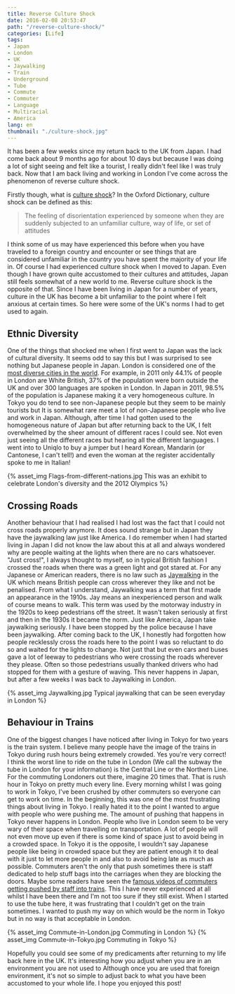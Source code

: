 ```yaml
---
title: Reverse Culture Shock
date: 2016-02-08 20:53:47
path: "/reverse-culture-shock/"
categories: [Life]
tags:
- Japan
- London
- UK
- Jaywalking
- Train
- Underground
- Tube
- Commute
- Commuter
- Language
- Multiracial
- America
lang: en
thumbnail: "./culture-shock.jpg"
---
```


It has been a few weeks since my return back to the UK from Japan. I had come back about 9 months ago for about 10 days but because I was doing a lot of sight seeing and felt like a tourist, I really didn't feel like I was truly back. Now that I am back living and working in London I've come across the phenomenon of reverse culture shock.

<!-- more -->

Firstly though, what is [culture shock](http://www.oxforddictionaries.com/definition/english/culture-shock)? In the Oxford Dictionary, culture shock can be defined as this:

> The feeling of disorientation experienced by someone when they are suddenly subjected to an unfamiliar culture, way of life, or set of attitudes

I think some of us may have experienced this before when you have traveled to a foreign country and encounter or see things that are considered unfamiliar in the country you have spent the majority of your life in. Of course I had experienced culture shock when I moved to Japan. Even though I have grown quite accustomed to their cultures and attitudes, Japan still feels somewhat of a new world to me. Reverse culture shock is the opposite of that. Since I have been living in Japan for a number of years, culture in the UK  has become a bit unfamiliar to the point where I felt anxious at certain times. So here were some of the UK's norms I had to get used to again.


## Ethnic Diversity

One of the things that shocked me when I first went to Japan was the lack of cultural diversity. It seems odd to say this but I was surprised to see nothing but Japanese people in Japan. London is considered one of the [most diverse cities in the world](http://www.theguardian.com/uk/2005/jan/21/britishidentity1). For example, in 2011 only 44.1% of people in London are White British, 37% of the population were born outside the UK and over 300 languages are spoken in London. In Japan in 2011, 98.5% of the population is Japanese making it a very homogeneous culture. In Tokyo you do tend to see non-Japanese people but they seem to be mainly tourists but It is somewhat rare meet a lot of non-Japanese people who live and work in Japan. Although, after time I had gotten used to the homogeneous nature of Japan but after returning back to the UK, I felt overwhelmed by the sheer amount of different races I could see. Not even just seeing all the different races but hearing all the different languages. I went into to Uniqlo to buy a jumper but I heard Korean, Mandarin (or Cantonese, I can't tell!) and even the woman at the register accidentally spoke to me in Italian!

{% asset_img Flags-from-different-nations.jpg This was an exhibit to celebrate London's diversity and the 2012 Olympics %}


## Crossing Roads

Another behaviour that I had realised I had lost was the fact that I could not cross roads properly anymore. It does sound strange but in Japan they have the jaywalking law just like America. I do remember when I had started living in Japan I did not know the law about this at all and always wondered why are people waiting at the lights when there are no cars whatsoever. "Just cross!", I always thought to myself, so in typical British fashion I crossed the roads when there was a green light and got stared at. For any Japanese or American readers, there is no law such as [Jaywalking](http://www.bbc.co.uk/news/magazine-26073797) in the UK which means British people can cross wherever they like and not be penalised. From what I understand, Jaywalking was a term that first made an appearance in the 1910s. Jay means an inexperienced person and walk of course means to walk. This term was used by the motorway industry in the 1920s to keep pedestrians off the street. It wasn't taken seriously at first and then in the 1930s it became the norm. Just like America, Japan take jaywalking seriously. I have been stopped by the police because I have been jaywalking. After coming back to the UK, I honestly had forgotten how people recklessly cross the roads here to the point I was so reluctant to do so and waited for the lights to change. Not just that but even cars and buses gave a lot of leeway to pedestrians who were crossing the roads wherever they please.  Often so those pedestrians usually thanked drivers who had stopped for them with a gesture of waving. This never happens in Japan, but after a few weeks I was back to Jaywalking in London.

{% asset_img Jaywalking.jpg Typical jaywalking that can be seen everyday in London %}

## Behaviour in Trains

One of the biggest changes I have noticed after living in Tokyo for two years is the train system. I believe many people have the image of the trains in Tokyo during rush hours being extremely crowded. Yes you're very correct! I think the worst line to ride on the tube in London (We call the subway the tube in London for your information) is the Central Line or the Northern Line. For the commuting Londoners out there, imagine 20 times that. That is rush hour in Tokyo on pretty much every line. Every morning whilst I was going to work in Tokyo, I've been crushed by other commuters so everyone can get to work on time. In the beginning, this was one of the most frustrating things about living in Tokyo. I really hated it to the point I wanted to argue with people who were pushing me. The amount of pushing that happens in Tokyo never happens in London. People who live in London seem to be very wary of their space when travelling on transportation. A lot of people will not even move up even if there is some kind of space just to avoid being in a crowded space. In Tokyo it is the opposite, I wouldn't say Japanese people like being in crowded space but they are patient enough it to deal with it just to let more people in and also to avoid being late as much as possible. Commuters aren't the only that push sometimes there is staff dedicated to help stuff bags into the carriages when they are blocking the doors. Maybe some readers have seen the [famous videos of commuters getting pushed by staff into trains](https://www.youtube.com/watch?v=b0A9-oUoMug). This I have never experienced at all whilst I have been there and I'm not too sure if they still exist. When I started to use the tube here, it was frustrating that I couldn't get on the train sometimes. I wanted to push my way on which would be the norm in Tokyo but in no way is that acceptable in London.

{% asset_img Commute-in-London.jpg Commuting in London  %}
{% asset_img Commute-in-Tokyo.jpg Commuting in Tokyo  %}

Hopefully you could see some of my predicaments after returning to my life back here in the UK. It's interesting how you adjust when you are in an environment you are not used to Although once you are used that foreign environment, it's not so simple to adjust back to what you have been accustomed to your whole life. I hope you enjoyed this post!
